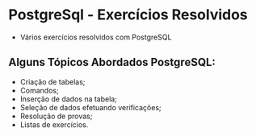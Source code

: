 # PostgreSql - Exercícios Resolvidos

- Vários exercícios resolvidos com PostgreSQL


## Alguns Tópicos Abordados PostgreSQL:
- Criação de tabelas;
- Comandos;
- Inserção de dados na tabela;
- Seleção de dados efetuando verificações;
- Resolução de provas;
- Listas de exercícios.